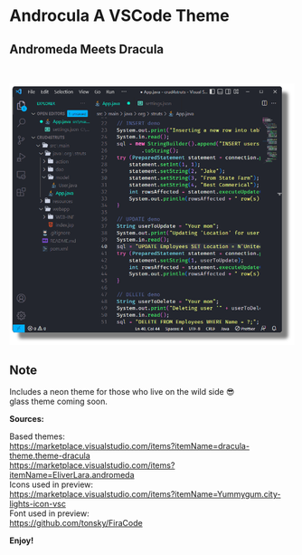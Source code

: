 # Androcula A VSCode Theme

## Andromeda Meets Dracula
<br>

![Screenshot](https://raw.githubusercontent.com/Jnorm911/Androcula/main/img/previewV2.png "preview")
## Note

Includes a neon theme for those who live on the wild side 😎<br>
glass theme coming soon.

**Sources:**

Based themes:<br>
https://marketplace.visualstudio.com/items?itemName=dracula-theme.theme-dracula<br>
https://marketplace.visualstudio.com/items?itemName=EliverLara.andromeda<br>
Icons used in preview:<br>
https://marketplace.visualstudio.com/items?itemName=Yummygum.city-lights-icon-vsc<br>
Font used in preview:<br>
https://github.com/tonsky/FiraCode<br>

**Enjoy!**
